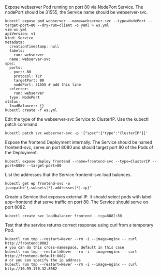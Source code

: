 Expose webserver Pod running on port 80 via NodePort Service. The nodePort should be 31555, the Service name should be webserver-svc.
```
kubectl expose pod webserver --name=webserver-svc --type=NodePort --target-port=80 --dry-run=client -o yaml > ws.yml
vim ws.yml
apiVersion: v1
kind: Service
metadata:
  creationTimestamp: null
  labels:
    run: webserver
  name: webserver-svc
spec:
  ports:
  - port: 80
    protocol: TCP
    targetPort: 80
    nodePort: 31555 # add this line
  selector:
    run: webserver
  type: NodePort
status:
  loadBalancer: {}
kubectl create -f ws.yml
```

Edit the type of the webserver-svc Service to ClusterIP. Use the kubectl patch command.
```
kubectl patch svc webserver-svc -p '{"spec":{"type":"ClusterIP"}}'
```

Expose the frontend Deployment internally. The Service should be named frontend-svc, serve on port 8080 and should target port 80 of the Pods of the Deployment.
```
kubectl expose deploy frontend --name=frontend-svc --type=ClusterIP --port=8080 --target-port=80
```

List the addresses that the Service frontend-svc load balances.
```
kubectl get ep frontend-svc -o jsonpath='{.subsets[*].addresses[*].ip}'
```

Create a Service that exposes external IP. It should select pods with label app=frontend that serve traffic on port 80.
The Service should serve on port 8082.
```
kubectl create svc loadbalancer frontend --tcp=8082:80
```

Test that the service returns correct response using curl from a temporary Pod.
```
kubectl run tmp --restart=Never --rm -i --image=nginx -- curl http://frontend:8082
# you can do this cross-namespace, default in this case
kubectl run tmp --restart=Never --rm -i --image=nginx -- curl http://frontend.default:8082
# or you can specify the ip address
kubectl run tmp --restart=Never --rm -i --image=nginx -- curl http://10.99.170.32:8082
```